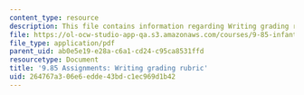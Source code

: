 ```yaml
---
content_type: resource
description: This file contains information regarding Writing grading rubric.
file: https://ol-ocw-studio-app-qa.s3.amazonaws.com/courses/9-85-infant-and-early-childhood-cognition-fall-2012/264767a306e6edde43bdc1ec969d1b42_MIT9_85F12_rubric.pdf
file_type: application/pdf
parent_uid: ab0e5e19-e28a-c6a1-cd24-c95ca8531ffd
resourcetype: Document
title: '9.85 Assignments: Writing grading rubric'
uid: 264767a3-06e6-edde-43bd-c1ec969d1b42
---
```

